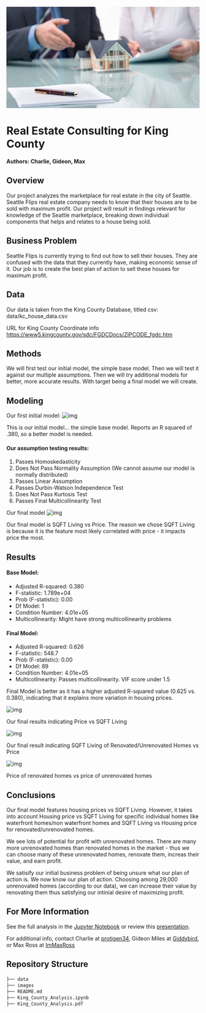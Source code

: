 ![mini_house_in_boardroom](./images/mini_house_boardroom.jpeg)

# Real Estate Consulting for King County

#### Authors: Charlie, Gideon, Max

## Overview

Our project analyzes the marketplace for real estate in the city of Seattle.   Seattle Flips real estate company needs to know that their houses are to be sold with maximum profit.   Our project will result in findings relevant for knowledge of the Seattle marketplace, breaking down individual components that helps and relates to a house being sold.


## Business Problem

Seattle Flips is currently trying to find out how to sell their houses.  They are confused with the data that they currently have, making economic sense of it.   Our job is to create the best plan of action to sell these houses for maximum profit.


## Data 
    
Our data is taken from the King County Database, titled csv: data/kc_house_data.csv

URL for King County Coordinate info https://www5.kingcounty.gov/sdc/FGDCDocs/ZIPCODE_fgdc.htm


## Methods

We will first test our initial model, the simple base model.   Then we will test it against our multiple assumptions.  Then we will try additional models for better, more accurate results.   With target being a final model we will create.


## Modeling
 
Our first initial model: ![img](https://i.postimg.cc/JntjvhVg/1.png)

This is our initial model... the simple base model.   Reports an R squared of .380, so a better model is needed.


#### Our assumption testing results:

1. Passes Homoskedasticity
2. Does Not Pass Normality Assumption (We cannot assume our model is normally distributed)
3. Passes Linear Assumption
4. Passes Durbin-Watson Independence Test
5. Does Not Pass Kurtosis Test
6. Passes Final Multicollinearity Test


Our final model ![img](https://i.postimg.cc/HkqQRmss/download.png)

Our final model is SQFT Living vs Price.   The reason we chose SQFT Living is because it is the feature most likely correlated with price - it impacts price the most.


## Results


#### Base Model:
- Adjusted R-squared: 0.380
- F-statistic: 1.789e+04
- Prob (F-statistic): 0.00
- Df Model: 1
- Condition Number: 4.01e+05
- Multicollinearity: Might have strong multicollinearity problems

#### Final Model:
- Adjusted R-squared: 0.626
- F-statistic: 548.7
- Prob (F-statistic): 0.00
- Df Model: 89
- Condition Number: 4.01e+05
- Multicollinearity: Passes multicollinearity.   VIF score under 1.5


Final Model is better as it has a higher adjusted R-squared value (0.625 vs. 0.380), indicating that it explains more variation in housing prices. 

![img](https://i.postimg.cc/K4X0NMVx/2.png)

Our final results indicating Price vs SQFT Living

![img](https://i.postimg.cc/sgzrfQ2k/3.png)

Our final result indicating SQFT Living of Renovated/Unrenovated Homes vs Price

![img](https://i.postimg.cc/T3fzMz7G/4.png)

Price of renovated homes vs price of unrenovated homes


## Conclusions

Our final model features housing prices vs SQFT Living.   However, it takes into account Housing price vs SQFT Living for specific individual homes like waterfront homes/non waterfront homes and SQFT Living vs Housing price for renovated/unrenovated homes.

We see lots of potential for profit with unrenovated homes.   There are many more unrenovated homes than renovated homes in the market - thus we can choose many of these unrenovated homes, renovate them, increas their value, and earn profit.   

We satisify our initial business problem of being unsure what our plan of action is.   We now know our plan of action.   Choosing among 29,000 unrenovated homes (according to our data), we can increase their value by renovating them thus satisfying our intinial desire of maximizing profit.

## For More Information
See the full analysis in the [Jupyter Notebook](./King_County_analysis.ipynb) or review this [presentation](./King_County_Analysis.pdf).

For additional info, contact Charlie at [protigen34](https://github.com/protigen34), Gideon Miles at [Giddybird](https://github.com/Giddybird), or Max Ross at [ImMaxRoss](https://github.com/ImMaxRoss)


## Repository Structure

```
├── data
├── images
├── README.md
├── King_County_Analysis.ipynb
├── King_County_Analysis.pdf
```
